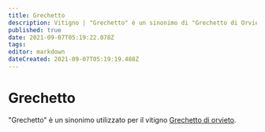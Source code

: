 ```yaml
---
title: Grechetto
description: Vitigno | "Grechetto" è un sinonimo di "Grechetto di Orvieto"
published: true
date: 2021-09-07T05:19:22.078Z
tags: 
editor: markdown
dateCreated: 2021-09-07T05:19:19.488Z
---
```


# Grechetto

"Grechetto" è un sinonimo utilizzato per il vitigno [Grechetto di orvieto](/vitigni/Italia/grechetto-di-orvieto).
